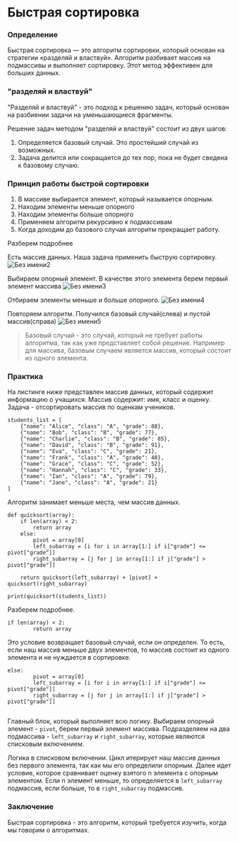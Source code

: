 # Быстрая сортировка

### Определение
Быстрая сортировка — это алгоритм сортировки, который основан на стратегии «разделяй и властвуй». Алгоритм разбивает массив на подмассивы и выполняет сортировку. Этот метод эффективен для больших данных. 

### "разделяй и властвуй" 

"Разделяй и властвуй" - это подход к решению задач, который основан на разбиении задачи на уменьшающиеся фрагменты.

Решение задач методом "разделяй и властвуй" состоит из двух шагов: 
1. Определяется базовый случай. Это простейший случай из возможных.
2. Задача делится или сокращается до тех пор, пока не будет сведена к базовому случаю.

### Принцип работы быстрой сортировки

1. В массиве выбирается элемент, который называется опорным.
2. Находим элементы меньше опорного
3. Находим элементы больше опорного
4. Применяем алгоритм рекурсивно к подмассивам
5. Когда доходим до базового случая алгоритм прекращает работу. 

Разберем подробнее

Есть массив данных. Наша задача применить быструю сортировку.
![Без имени2](https://github.com/user-attachments/assets/40f542d1-d09b-4b39-9a63-a6b4ae1fdcb4)

Выбираем опорный элемент. В качестве этого элемента берем первый элемент массива
![Без имени3](https://github.com/user-attachments/assets/acd8937a-b997-44d4-8a94-2c0d4d3bb7c6)

Отбираем элементы меньше и больше опорного.
![Без имени4](https://github.com/user-attachments/assets/b3e4fe53-1ccf-4f5e-818f-1add740eedda)

Повторяем алгоритм. Получился базовый случай(слева) и пустой массив(справа)
![Без имени5](https://github.com/user-attachments/assets/b830fc01-d22c-4ed5-a6ce-8117f8acd785)


> Базовый случай - это случай, который не требует работы алгоритма, так как уже представляет собой решение. Например для массива, базовым случаем является массив, который состоит из одного элемента.


### Практика

На листинге ниже представлен массив данных, который содержит информацию о учащихся. Массив содержит: имя, класс и оценку. Задача - отсортировать массив по оценкам учеников.
```
students_list = [  
    {"name": "Alice", "class": "A", "grade": 88},  
    {"name": "Bob", "class": "B", "grade": 77},  
    {"name": "Charlie", "class": "B", "grade": 85},  
    {"name": "David", "class": "B", "grade": 91},  
    {"name": "Eva", "class": "C", "grade": 21},  
    {"name": "Frank", "class": "A", "grade": 48},  
    {"name": "Grace", "class": "C", "grade": 52},  
    {"name": "Hannah", "class": "C", "grade": 33},  
    {"name": "Ian", "class": "A", "grade": 79},  
    {"name": "Jane", "class": "A", "grade": 21}  
]
```

Алгоритм  занимает меньше места, чем массив данных.
```
def quicksort(array):  
    if len(array) < 2:  
        return array  
    else:  
        pivot = array[0]  
        left_subarray = [i for i in array[1:] if i["grade"] <= pivot["grade"]]  
        right_subarray = [j for j in array[1:] if j["grade"] > pivot["grade"]]  
  
    return quicksort(left_subarray) + [pivot] + quicksort(right_subarray)  
  
print(quicksort(students_list))
```
Разберем подробнее. 
```
if len(array) < 2:  
        return array 
```
Это условие возвращает базовый случай, если он определен. То есть, если наш массив  меньше двух элементов, то массив состоит из одного элемента и не нуждается в сортировке. 
```
else:  
        pivot = array[0]  
        left_subarray = [i for i in array[1:] if i["grade"] <= pivot["grade"]]  
        right_subarray = [j for j in array[1:] if j["grade"] > pivot["grade"]]  
  
```
Главный блок, который выполняет всю логику. 
Выбираем опорный элемент - `pivot`, берем первый элемент массива. Подразделяем на два подмассива - `left_subarray` и `right_subarray`, которые являются списковым включением. 

Логика в списковом включении. 
Цикл итерирует наш массив данных без первого элемента, так как мы его определили опорным. Далее идет условие, которое сравнивает оценку взятого n элемента с опорным элементом. Если n элемент меньше, то определяется в `left_subarray`
подмассив, если больше, то в `right_subarray` подмассив. 

### Заключение

Быстрая сортировка - это алгоритм, который требуется изучить, когда мы говорим о алгоритмах.
